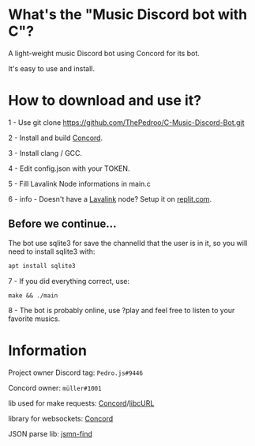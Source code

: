 # What's the "Music Discord bot with C"?

A light-weight music Discord bot using Concord for its bot.

It's easy to use and install.

# How to download and use it?

1 - Use git clone https://github.com/ThePedroo/C-Music-Discord-Bot.git

2 - Install and build [Concord](https://github.com/Cogmasters/concord).

3 - Install clang / GCC.

4 - Edit config.json with your TOKEN.

5 - Fill Lavalink Node informations in main.c

6 - info - Doesn't have a [Lavalink](https://github.com/freyacodes/Lavalink) node? Setup it on [replit.com](https://replit.com/).
  
## Before we continue...

The bot use sqlite3 for save the channelId that the user is in it, so you will need to install sqlite3 with:
```bash
apt install sqlite3
```

7 - If you did everything correct, use: 
```
make && ./main
```

8 - The bot is probably online, use ?play <music> and feel free to listen to your favorite musics.
  
# Information
 
 Project owner Discord tag: `Pedro.js#9446`

 Concord owner: `müller#1001`
  
 lib used for make requests: [Concord](https://github.com/Cogmasters/concord)/[libcURL](https://curl.se/libcurl/c/)

 library for websockets: [Concord](https://github.com/Cogmasters/concord)

 JSON parse lib: [jsmn-find](https://github.com/lcsmuller/jsmn-find)
